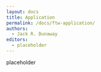```yaml
---
layout: docs
title: Application
permalink: /docs/ftw-application/
authors:
  - Jack R. Dunaway
editors:
  - placeholder
---
```


placeholder
